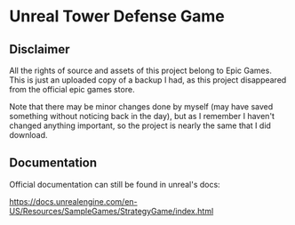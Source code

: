 Unreal Tower Defense Game
=========================

Disclaimer
----------

All the rights of source and assets of this project belong to Epic Games. This is just an uploaded copy of a backup I had, as this project disappeared from the official epic games store.

Note that there may be minor changes done by myself (may have saved something without noticing back in the day), but as I remember I haven't changed anything important, so the project is nearly the same that I did download.

Documentation
-------------

Official documentation can still be found in unreal's docs:

https://docs.unrealengine.com/en-US/Resources/SampleGames/StrategyGame/index.html

